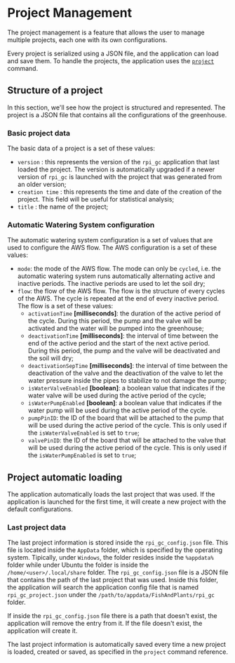 # Project Management

The project management is a feature that allows the user to manage multiple projects, each one with its own configurations.

Every project is serialized using a JSON file, and the application can load and save them. To handle the projects, the application uses the [`project`](../commands/project-command.md) command.

## Structure of a project

In this section, we'll see how the project is structured and represented. The project is a JSON file that contains all the configurations of the greenhouse.

### Basic project data

The basic data of a project is a set of these values:

- `version` : this represents the version of the `rpi_gc` application that last loaded the project. The version is automatically upgraded if a newer version of `rpi_gc` is launched with the project that was generated from an older version;
- `creation time` : this represents the time and date of the creation of the project. This field will be useful for statistical analysis;
- `title` : the name of the project;

### Automatic Watering System configuration

The automatic watering system configuration is a set of values that are used to configure the AWS flow. The AWS configuration is a set of these values:

- `mode`: the mode of the AWS flow. The mode can only be `cycled`, i.e. the automatic watering system runs automatically alternating active and inactive periods. The inactive periods are used to let the soil dry;
- `flow`: the flow of the AWS flow. The flow is the structure of every cycles of the AWS. The cycle is repeated at the end of every inactive period. The flow is a set of these values:
  - `activationTime` **[milliseconds]**: the duration of the active period of the cycle. During this period, the pump and the valve will be activated and the water will be pumped into the greenhouse;
  - `deactivationTime` **[milliseconds]**: the interval of time between the end of the active period and the start of the next active period. During this period, the pump and the valve will be deactivated and the soil will dry;
  - `deactivationSepTime` **[milliseconds]**: the interval of time between the deactivation of the valve and the deactivation of the valve to let the water pressure inside the pipes to stabilize to not damage the pump;
  - `isWaterValveEnabled` **[boolean]**: a boolean value that indicates if the water valve will be used during the active period of the cycle;
  - `isWaterPumpEnabled` **[boolean]**: a boolean value that indicates if the water pump will be used during the active period of the cycle.
  - `pumpPinID`: the ID of the board that will be attached to the pump that will be used during the active period of the cycle. This is only used if the `isWaterValveEnabled` is set to `true`;
  - `valvePinID`: the ID of the board that will be attached to the valve that will be used during the active period of the cycle. This is only used if the `isWaterPumpEnabled` is set to `true`;

## Project automatic loading

The application automatically loads the last project that was used. If the application is launched for the first time, it will create a new project with the default configurations.

### Last project data

The last project information is stored inside the `rpi_gc_config.json` file. This file is located inside the `AppData` folder, which is specified by the operating system. Tipically, under `Windows`, the folder resides inside the `%appdata%` folder while under Ubuntu the folder is inside the `/home/<user>/.local/share` folder. The `rpi_gc_config.json` file is a JSON file that contains the path of the last project that was used. Inside this folder, the application will search the application config file that is named `rpi_gc_project.json` under the `/path/to/appdata/FishAndPlants/rpi_gc` folder.

If inside the `rpi_gc_config.json` file there is a path that doesn't exist, the application will remove the entry from it. If the file doesn't exist, the application will create it.

The last project information is automatically saved every time a new project is loaded, created or saved, as specified in the `project` command reference.
